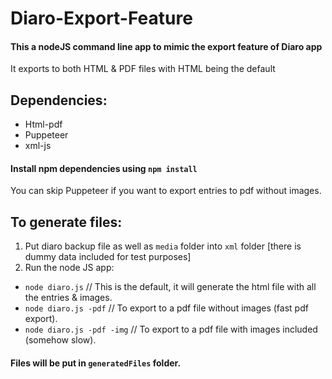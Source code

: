 # Diaro-Export-Feature
#### This a nodeJS command line app to mimic the export feature of Diaro app
It exports to both HTML & PDF files with HTML being the default

## Dependencies:
* Html-pdf
* Puppeteer
* xml-js
#### Install npm dependencies using `npm install`
You can skip Puppeteer if you want to export entries to pdf without images.
## To generate files:
1. Put diaro backup file as well as `media` folder into `xml` folder [there is dummy data included for test purposes]
2. Run the node JS app: 
* `node diaro.js` // This is the default, it will generate the html file with all the entries & images.
* `node diaro.js -pdf` // To export to a pdf file without images (fast pdf export).
* `node diaro.js -pdf -img` // To export to a pdf file with images included (somehow slow).

#### Files will be put in `generatedFiles` folder.
